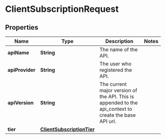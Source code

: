 
# ClientSubscriptionRequest

## Properties
Name | Type | Description | Notes
------------ | ------------- | ------------- | -------------
**apiName** | **String** | The name of the API. | 
**apiProvider** | **String** | The user who registered the API. | 
**apiVersion** | **String** | The current major version of the API. This is appended to the api_context to create the base API url. | 
**tier** | [**ClientSubscriptionTier**](ClientSubscriptionTier.md) |  | 



